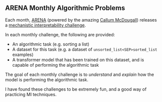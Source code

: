 ## ARENA Monthly Algorithmic Problems

Each month, [ARENA](https://www.arena.education/) (powered by the amazing [Callum McDougall](https://www.perfectlynormal.co.uk/))
releases a [mechanistic interpretability challenge](https://arena-ch1-transformers.streamlit.app/Monthly_Algorithmic_Problems).

In each monthly challenge, the following are provided:
- An algorithmic task (e.g. sorting a list)
- A dataset for this task (e.g. a dataset of `unsorted_list<SEP>sorted_list` examples)
- A transformer model that has been trained on this dataset, and is capable of performing the algorithmic task

The goal of each monthly challenge is to *understand* and *explain* how the model is performing the algorithmic task.

I have found these challenges to be extremely fun, and a good way of practicing MI techniques.
